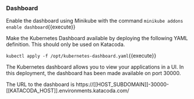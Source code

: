 

### Dashboard
Enable the dashboard using Minikube with the command `minikube addons enable dashboard`{{execute}}

Make the Kubernetes Dashboard available by deploying the following YAML definition. This should only be used on Katacoda.

`kubectl apply -f /opt/kubernetes-dashboard.yaml`{{execute}}

The Kubernetes dashboard allows you to view your applications in a UI. In this deployment, the dashboard has been made available on port 30000.

The URL to the dashboard is https://[[HOST_SUBDOMAIN]]-30000-[[KATACODA_HOST]].environments.katacoda.com/



